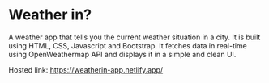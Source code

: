 # Weather in?
A weather app that tells you the current weather situation in a city. It is built using HTML, CSS, Javascript and Bootstrap. It fetches data in real-time using OpenWeathermap API and displays it in a simple and clean UI.

Hosted link: https://weatherin-app.netlify.app/
